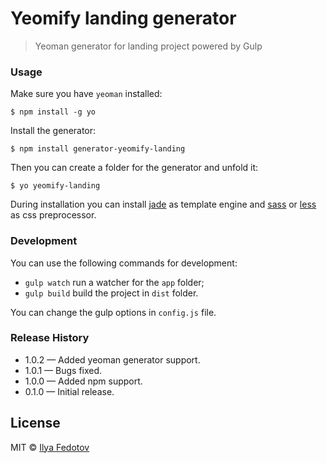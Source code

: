 # Yeomify landing generator

> Yeoman generator for landing project powered by Gulp

### Usage

Make sure you have `yeoman` installed:

```
$ npm install -g yo
```

Install the generator:

```
$ npm install generator-yeomify-landing
```

Then you can create a folder for the generator and unfold it:

```
$ yo yeomify-landing
```

During installation you can install [jade](http://jade-lang.com) as template engine and [sass](http://sass-lang.com) or [less](http://lesscss.org) as css preprocessor.

### Development

You can use the following commands for development:

* `gulp watch` run a watcher for the `app` folder;
* `gulp build` build the project in `dist` folder.

You can change the gulp options in `config.js` file.

### Release History

* 1.0.2 — Added yeoman generator support.
* 1.0.1 — Bugs fixed.
* 1.0.0 — Added npm support.
* 0.1.0 — Initial release.

## License

MIT © [Ilya Fedotov](http://fedotov.me)